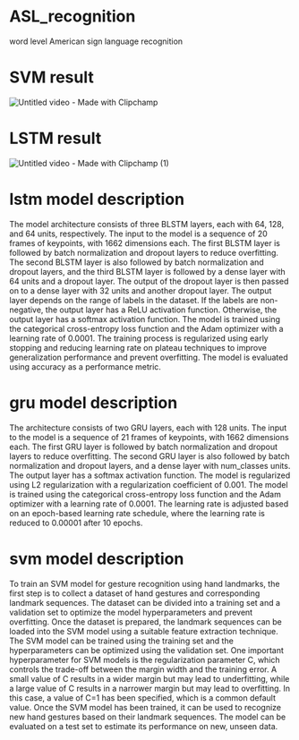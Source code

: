 # ASL_recognition
word level American sign language recognition 

# SVM result
![Untitled video - Made with Clipchamp](https://github.com/marihanraafat/ASL_recognition/assets/91830467/b9e051c3-0594-4555-bb7d-0c76c0bb509a)

# LSTM result
![Untitled video - Made with Clipchamp (1)](https://github.com/marihanraafat/ASL_recognition/assets/91830467/79f30174-775b-441f-b5e7-73040d05dbc3)


# lstm model description
The model architecture consists of three BLSTM layers, each with 64, 128, and 64 units, respectively. The input to the model is a sequence of 20 frames of keypoints, with 1662 dimensions each. The first BLSTM layer is followed by batch normalization and dropout layers to reduce overfitting. The second BLSTM layer is also followed by batch normalization and dropout layers, and the third BLSTM layer is followed by a dense layer with 64 units and a dropout layer. The output of the dropout layer is then passed on to a dense layer with 32 units and another dropout layer.
The output layer depends on the range of labels in the dataset. If the labels are non-negative, the output layer has a ReLU activation function. Otherwise, the output layer has a softmax activation function.
The model is trained using the categorical cross-entropy loss function and the Adam optimizer with a learning rate of 0.0001. The training process is regularized using early stopping and reducing learning rate on plateau techniques to improve generalization performance and prevent overfitting. The model is evaluated using accuracy as a performance metric.

# gru model description
The architecture consists of two GRU layers, each with 128 units. The input to the model is a sequence of 21 frames of keypoints, with 1662 dimensions each. The first GRU layer is followed by batch normalization and dropout layers to reduce overfitting. The second GRU layer is also followed by batch normalization and dropout layers, and a dense layer with num_classes units. The output layer has a softmax activation function.
The model is regularized using L2 regularization with a regularization coefficient of 0.001. The model is trained using the categorical cross-entropy loss function and the Adam optimizer with a learning rate of 0.0001. The learning rate is adjusted based on an epoch-based learning rate schedule, where the learning rate is reduced to 0.00001 after 10 epochs.

# svm model description

To train an SVM model for gesture recognition using hand landmarks, the first step is to collect a dataset of hand gestures and corresponding landmark sequences. The dataset can be divided into a training set and a validation set to optimize the model hyperparameters and prevent overfitting. Once the dataset is prepared, the landmark sequences can be loaded into the SVM model using a suitable feature extraction technique.
The SVM model can be trained using the training set and the hyperparameters can be optimized using the validation set. One important hyperparameter for SVM models is the regularization parameter C, which controls the trade-off between the margin width and the training error. A small value of C results in a wider margin but may lead to underfitting, while a large value of C results in a narrower margin but may lead to overfitting. In this case, a value of C=1 has been specified, which is a common default value.
Once the SVM model has been trained, it can be used to recognize new hand gestures based on their landmark sequences. The model can be evaluated on a test set to estimate its performance on new, unseen data. 
